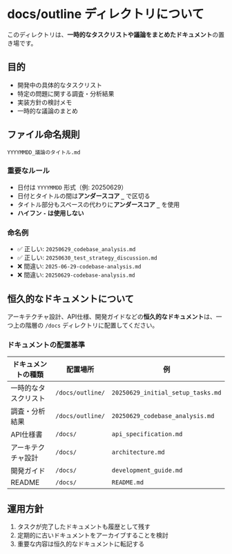 # docs/outline ディレクトリについて

このディレクトリは、**一時的なタスクリストや議論をまとめたドキュメント**の置き場です。

## 目的

- 開発中の具体的なタスクリスト
- 特定の問題に関する調査・分析結果
- 実装方針の検討メモ
- 一時的な議論のまとめ

## ファイル命名規則

```
YYYYMMDD_議論のタイトル.md
```

### 重要なルール

- 日付は `YYYYMMDD` 形式（例: 20250629）
- 日付とタイトルの間は**アンダースコア `_`** で区切る
- タイトル部分もスペースの代わりに**アンダースコア `_`** を使用
- **ハイフン `-` は使用しない**

### 命名例

- ✅ 正しい: `20250629_codebase_analysis.md`
- ✅ 正しい: `20250630_test_strategy_discussion.md`
- ❌ 間違い: `2025-06-29-codebase-analysis.md`
- ❌ 間違い: `20250629-codebase-analysis.md`

## 恒久的なドキュメントについて

アーキテクチャ設計、API仕様、開発ガイドなどの**恒久的なドキュメント**は、一つ上の階層の `/docs` ディレクトリに配置してください。

### ドキュメントの配置基準

| ドキュメントの種類 | 配置場所 | 例 |
|---|---|---|
| 一時的なタスクリスト | `/docs/outline/` | `20250629_initial_setup_tasks.md` |
| 調査・分析結果 | `/docs/outline/` | `20250629_codebase_analysis.md` |
| API仕様書 | `/docs/` | `api_specification.md` |
| アーキテクチャ設計 | `/docs/` | `architecture.md` |
| 開発ガイド | `/docs/` | `development_guide.md` |
| README | `/docs/` | `README.md` |

## 運用方針

1. タスクが完了したドキュメントも履歴として残す
2. 定期的に古いドキュメントをアーカイブすることを検討
3. 重要な内容は恒久的なドキュメントに転記する